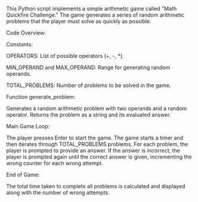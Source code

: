 This Python script implements a simple arithmetic game called "Math Quickfire Challenge." The game generates a series of random arithmetic problems that the player must solve as quickly as possible.

Code Overview:

Constants:

OPERATORS: List of possible operators (+, -, *).

MIN_OPERAND and MAX_OPERAND: Range for generating random operands.

TOTAL_PROBLEMS: Number of problems to be solved in the game.

Function generate_problem:


Generates a random arithmetic problem with two operands and a random operator.
Returns the problem as a string and its evaluated answer.

Main Game Loop:


The player presses Enter to start the game.
The game starts a timer and then iterates through TOTAL_PROBLEMS problems.
For each problem, the player is prompted to provide an answer. If the answer is incorrect, the player is prompted again until the correct answer is given, incrementing the wrong counter for each wrong attempt.

End of Game:


The total time taken to complete all problems is calculated and displayed along with the number of wrong attempts.
